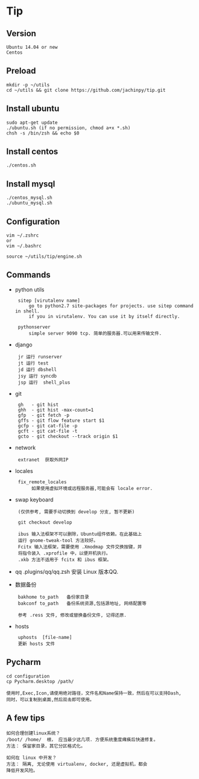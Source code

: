 Tip
========


##  Version

    Ubuntu 14.04 or new
    Centos


##  Preload
    
    mkdir -p ~/utils
    cd ~/utils && git clone https://github.com/jachinpy/tip.git


##  Install ubuntu
    sudo apt-get update
    ./ubuntu.sh (if no permission, chmod a+x *.sh)
    chsh -s /bin/zsh && echo $0


##  Install centos
    ./centos.sh
    

##  Install mysql
    ./centos_mysql.sh
    ./ubuntu_mysql.sh
     
	
##  Configuration
    vim ~/.zshrc
    or
    vim ~/.bashrc

    source ~/utils/tip/engine.sh


##  Commands
  
 + python utils
        
        sitep [virutalenv name]
            go to python2.7 site-packages for projects. use sitep command in shell.
            if you in virutalenv. You can use it by itself directly.

        pythonserver 
            simple server 9090 tcp. 简单的服务器.可以用来传输文件.
 + django

        jr 运行 runserver
        jt 运行 test
        jd 运行 dbshell
        jsy 运行 syncdb 
        jsp 运行  shell_plus

 + git 

        gh   - git hist 
        ghh  - git hist -max-count=1
        gfp  - git fetch -p
        gffs - git flow feature start $1
        gcfp - git cat-file -p 
        gcft - git cat-file -t
        gcto - git checkout --track origin $1

 + network

        extranet  获取外网IP        

 + locales

        fix_remote_locales 
             如果使用虚拟环境或远程服务器,可能会有 locale error.

 + swap keyboard
 
        (仅供参考, 需要手动切换到 develop 分支, 暂不更新)
        
        git checkout develop
 
        ibus 输入法框架不可以删除，Ubuntu组件依赖。在此基础上
        运行 gnome-tweak-tool 方法较好。
        Fcitx 输入法框架，需要使用 .Xmodmap 文件交换按键，并
        将指令装入 .xprofile 中，以便开机执行。
        .xkb 方法不适用于 fcitx 和 ibus 框架。

 + qq
        .plugins/qq/qq.zsh  安装 Linux 版本QQ.

 + 数据备份

        bakhome to_path   备份家目录
        bakconf to_path   备份系统资源,包括源地址, 网络配置等

        参考 .ress 文件, 修改或替换备份文件, 记得还原.

 + hosts

        uphosts  [file-name]
        更新 hosts 文件

##  Pycharm
    cd configuration
    cp Pycharm.desktop /path/

    使用时,Exec,Icon,请使用绝对路径，文件名和Name保持一致，然后在可以支持Dash,
    同时，可以复制到桌面,然后双击即可使用。


##  A few tips

    如何合理创建linux系统？
    /boot/ /home/  根， 应当最少这几项. 方便系统重度瘫痪后快速修复。
    方法： 保留家目录，其它分区格式化。

    如何在 linux 中开发？
    方法： 隔离, 无论使用 virtualenv, docker, 还是虚拟机，都会
    降低开发风险。

